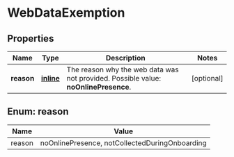 
# WebDataExemption

## Properties
Name | Type | Description | Notes
------------ | ------------- | ------------- | -------------
**reason** | [**inline**](#Reason) | The reason why the web data was not provided. Possible value: **noOnlinePresence**. |  [optional]


<a name="Reason"></a>
## Enum: reason
Name | Value
---- | -----
reason | noOnlinePresence, notCollectedDuringOnboarding



